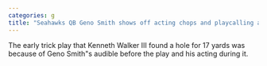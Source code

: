 ```yaml
---
categories: g
title: "Seahawks QB Geno Smith shows off acting chops and playcalling acumen vs Cardinals"
---
```

The early trick play that Kenneth Walker III found a hole for 17 yards was because of Geno Smith"s audible before the play and his acting during it. 